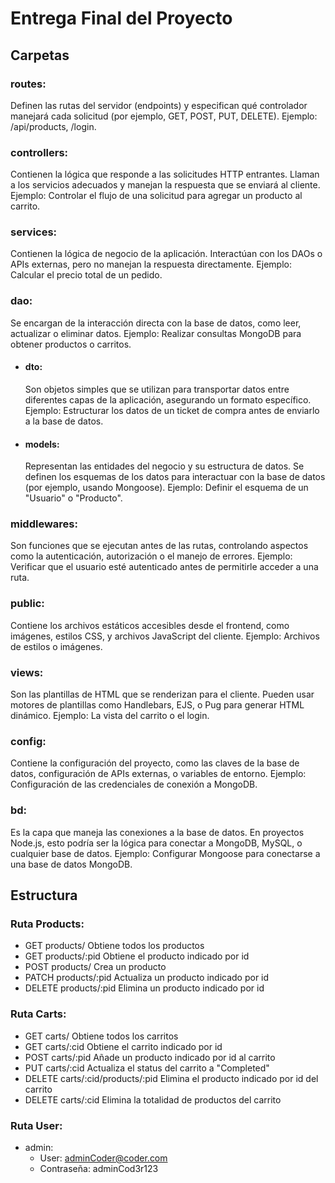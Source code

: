 # Entrega Final del Proyecto

## Carpetas
### routes: 
Definen las rutas del servidor (endpoints) y especifican qué controlador manejará cada solicitud (por ejemplo, GET, POST, PUT, DELETE).
Ejemplo: /api/products, /login.
### controllers:
Contienen la lógica que responde a las solicitudes HTTP entrantes. Llaman a los servicios adecuados y manejan la respuesta que se enviará al cliente.
Ejemplo: Controlar el flujo de una solicitud para agregar un producto al carrito.
### services:
Contienen la lógica de negocio de la aplicación. Interactúan con los DAOs o APIs externas, pero no manejan la respuesta directamente.
Ejemplo: Calcular el precio total de un pedido.
### dao:
Se encargan de la interacción directa con la base de datos, como leer, actualizar o eliminar datos.
Ejemplo: Realizar consultas MongoDB para obtener productos o carritos.
- #### dto:  
  Son objetos simples que se utilizan para transportar datos entre diferentes capas de la aplicación, asegurando un formato específico.
  Ejemplo: Estructurar los datos de un ticket de compra antes de enviarlo a la base de datos.
- #### models:
  Representan las entidades del negocio y su estructura de datos. Se definen los esquemas de los datos para interactuar con la base de datos (por ejemplo, usando Mongoose).
  Ejemplo: Definir el esquema de un "Usuario" o "Producto".
### middlewares:
Son funciones que se ejecutan antes de las rutas, controlando aspectos como la autenticación, autorización o el manejo de errores.
Ejemplo: Verificar que el usuario esté autenticado antes de permitirle acceder a una ruta.
### public: 
Contiene los archivos estáticos accesibles desde el frontend, como imágenes, estilos CSS, y archivos JavaScript del cliente.
Ejemplo: Archivos de estilos o imágenes.
### views:
Son las plantillas de HTML que se renderizan para el cliente. Pueden usar motores de plantillas como Handlebars, EJS, o Pug para generar HTML dinámico.
Ejemplo: La vista del carrito o el login.
### config: 
Contiene la configuración del proyecto, como las claves de la base de datos, configuración de APIs externas, o variables de entorno.
Ejemplo: Configuración de las credenciales de conexión a MongoDB.
### bd:
Es la capa que maneja las conexiones a la base de datos. En proyectos Node.js, esto podría ser la lógica para conectar a MongoDB, MySQL, o cualquier base de datos.
Ejemplo: Configurar Mongoose para conectarse a una base de datos MongoDB.


## Estructura
### Ruta Products:
- GET products/ Obtiene todos los productos
- GET products/:pid Obtiene el producto indicado por id
- POST products/ Crea un producto
- PATCH products/:pid Actualiza un producto indicado por id
- DELETE products/:pid Elimina un producto indicado por id

### Ruta Carts:
- GET carts/ Obtiene todos los carritos
- GET carts/:cid Obtiene el carrito indicado por id
- POST carts/:pid Añade un producto indicado por id al carrito
- PUT carts/:cid Actualiza el status del carrito a "Completed"
- DELETE carts/:cid/products/:pid Elimina el producto indicado por id del carrito
- DELETE carts/:cid Elimina la totalidad de productos del carrito

### Ruta User:
- admin:
  - User: adminCoder@coder.com
  - Contraseña: adminCod3r123